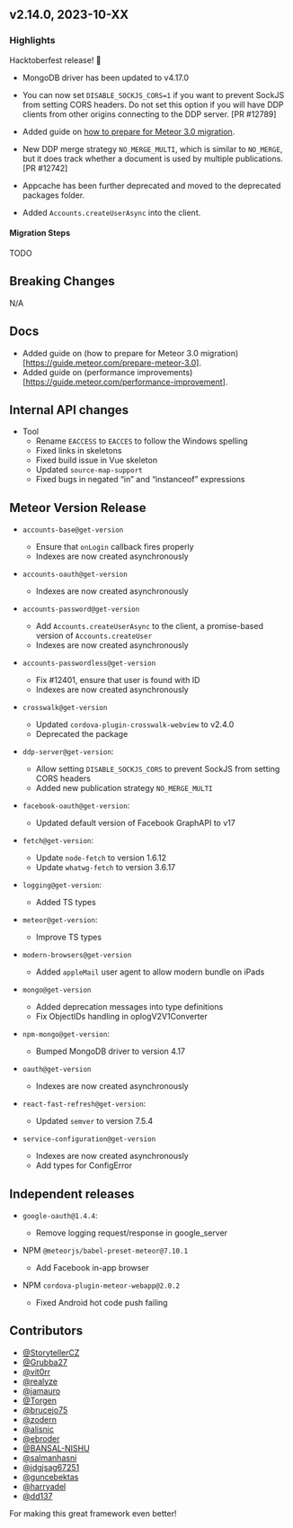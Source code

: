 ## v2.14.0, 2023-10-XX

### Highlights

Hacktoberfest release! 🎉

* MongoDB driver has been updated to v4.17.0

* You can now set `DISABLE_SOCKJS_CORS=1` if you want to prevent SockJS from setting CORS headers. Do not set this option if you will have DDP clients from other origins connecting to the DDP server. [PR #12789]

* Added guide on [how to prepare for Meteor 3.0 migration](https://guide.meteor.com/prepare-meteor-3.0).

* New DDP merge strategy `NO_MERGE_MULTI`, which is similar to `NO_MERGE`, but it does track whether a document is used by multiple publications. [PR #12742]

* Appcache has been further deprecated and moved to the deprecated packages folder.

* Added `Accounts.createUserAsync` into the client.

#### Migration Steps

TODO

## Breaking Changes

N/A

## Docs

- Added guide on (how to prepare for Meteor 3.0 migration)[https://guide.meteor.com/prepare-meteor-3.0].
- Added guide on (performance improvements)[https://guide.meteor.com/performance-improvement].

##  Internal API changes

* Tool
  - Rename `EACCESS` to `EACCES` to follow the Windows spelling
  - Fixed links in skeletons
  - Fixed build issue in Vue skeleton
  - Updated `source-map-support`
  - Fixed bugs in negated “in” and “instanceof” expressions

## Meteor Version Release

* `accounts-base@get-version`
  - Ensure that `onLogin` callback fires properly
  - Indexes are now created asynchronously

* `accounts-oauth@get-version`
  - Indexes are now created asynchronously

* `accounts-password@get-version`
  - Add `Accounts.createUserAsync` to the client, a promise-based version of `Accounts.createUser`
  - Indexes are now created asynchronously

* `accounts-passwordless@get-version`
  - Fix #12401, ensure that user is found with ID
  - Indexes are now created asynchronously

* `crosswalk@get-version`
  - Updated `cordova-plugin-crosswalk-webview` to v2.4.0
  - Deprecated the package

* `ddp-server@get-version`:
  - Allow setting `DISABLE_SOCKJS_CORS` to prevent SockJS from setting CORS headers
  - Added new publication strategy `NO_MERGE_MULTI`

* `facebook-oauth@get-version`:
  - Updated default version of Facebook GraphAPI to v17

* `fetch@get-version`:
  - Update `node-fetch` to version 1.6.12
  - Update `whatwg-fetch` to version 3.6.17

* `logging@get-version`:
  - Added TS types

* `meteor@get-version`:
  - Improve TS types

* `modern-browsers@get-version`
  - Added `appleMail` user agent to allow modern bundle on iPads

* `mongo@get-version`
  - Added deprecation messages into type definitions 
  - Fix ObjectIDs handling in oplogV2V1Converter

* `npm-mongo@get-version`:
  - Bumped MongoDB driver to version 4.17

* `oauth@get-version`
  - Indexes are now created asynchronously

* `react-fast-refresh@get-version`:
  - Updated `semver` to version 7.5.4

* `service-configuration@get-version`
  - Indexes are now created asynchronously
  - Add types for ConfigError


## Independent releases

* `google-oauth@1.4.4`:
  - Remove logging request/response in google_server

* NPM `@meteorjs/babel-preset-meteor@7.10.1`
  - Add Facebook in-app browser

* NPM `cordova-plugin-meteor-webapp@2.0.2`
  - Fixed Android hot code push failing

## Contributors

- [@StorytellerCZ](https://github.com/sponsors/StorytellerCZ)
- [@Grubba27](https://github.com/sponsors/Grubba27)
- [@vit0rr](https://github.com/vit0rr)
- [@realyze](https://github.com/realyze)
- [@jamauro](https://github.com/jamauro)
- [@Torgen](https://github.com/Torgen)
- [@brucejo75](https://github.com/brucejo75)
- [@zodern](https://github.com/sponsors/zodern)
- [@alisnic](https://github.com/alisnic)
- [@ebroder](https://github.com/ebroder)
- [@BANSAL-NISHU](https://github.com/BANSAL-NISHU)
- [@salmanhasni](https://github.com/salmanhasni)
- [@jdgjsag67251](https://github.com/jdgjsag67251)
- [@guncebektas](https://github.com/guncebektas)
- [@harryadel](https://github.com/harryadel)
- [@dd137](https://github.com/dd137)

For making this great framework even better!

